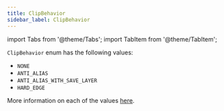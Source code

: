 ```yaml
---
title: ClipBehavior
sidebar_label: ClipBehavior
---
```

import Tabs from '@theme/Tabs';
import TabItem from '@theme/TabItem';

`ClipBehavior` enum has the following values:

* `NONE`
* `ANTI_ALIAS`
* `ANTI_ALIAS_WITH_SAVE_LAYER`
* `HARD_EDGE`

More information on each of the values [here](https://api.flutter.dev/flutter/dart-ui/Clip.html).